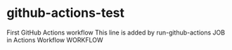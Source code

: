# github-actions-test
First GitHub Actions workflow
This line is added by run-github-actions JOB in Actions Workflow WORKFLOW
